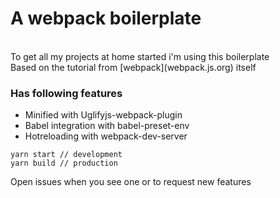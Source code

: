 # A webpack boilerplate
</br>
To get all my projects at home started i'm using this boilerplate
</br>
Based on the tutorial from [webpack](webpack.js.org) itself

### Has following features
- Minified with Uglifyjs-webpack-plugin
- Babel integration with babel-preset-env
- Hotreloading with webpack-dev-server

```
yarn start // development
yarn build // production
```

Open issues when you see one or to request new features
